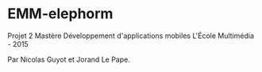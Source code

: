 # EMM-elephorm
Projet 2 Mastère Développement d'applications mobiles L'École Multimédia - 2015

Par Nicolas Guyot et Jorand Le Pape.
